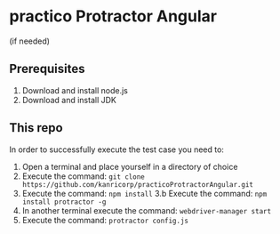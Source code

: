 # practico Protractor Angular


(if needed) 
## Prerequisites
1. Download and install node.js
2. Download and install JDK

## This repo
In order to successfully execute the test case you need to:

1. Open a terminal and place yourself in a directory of choice
2. Execute the command: `git clone https://github.com/kanricorp/practicoProtractorAngular.git`
3. Execute the command: `npm install`
3.b Execute the command: `npm install protractor -g`
4. In another terminal execute the command: `webdriver-manager start`
5. Execute the command: `protractor config.js`
